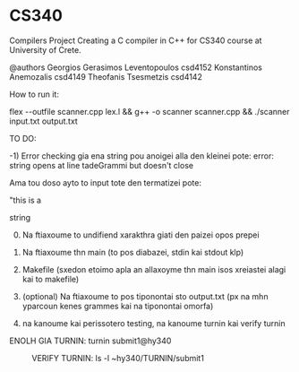 # CS340
Compilers Project
Creating a C compiler in C++ for CS340 course at University of Crete.

@authors      Georgios Gerasimos Leventopoulos csd4152     Konstantinos Anemozalis csd4149   Theofanis Tsesmetzis csd4142

How to run it:

flex --outfile scanner.cpp lex.l && g++ -o scanner scanner.cpp && ./scanner input.txt output.txt

TO DO:

-1) Error checking gia ena string pou anoigei alla den kleinei pote:     error: string opens at line tadeGrammi but doesn't close

Ama tou doso ayto to input tote den termatizei pote:

"this is a


 string 
 

0) Na ftiaxoume to undifiend xarakthra giati den paizei opos prepei  

1) Na ftiaxoume thn main (to pos diabazei, stdin kai stdout klp)






2) Makefile (sxedon etoimo apla an allaxoyme thn main isos xreiastei alagi kai to makefile)

3) (optional) Na ftiaxoume to pos tiponontai sto output.txt (px na mhn yparcoun kenes grammes kai na tiponontai omorfa)


5) na kanoume kai perissotero testing, na kanoume turnin kai verify turnin

ENOLH GIA TURNIN:                 turnin submit1@hy340 <dir>

VERIFY TURNIN:                    ls -l ~hy340/TURNIN/submit1
